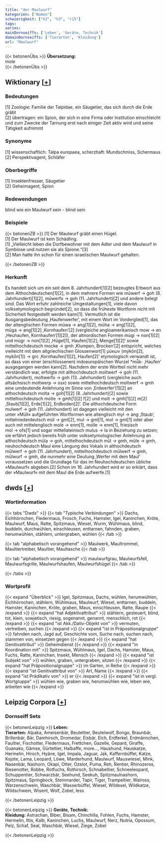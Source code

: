 ```yaml
---
title: "der Maulwurf"
kategorien: ["Nomen"]
schwierigkeit: ["k2", "h3", "r15"]
tags:
series:
mainDornseiffs: ['Leben', 'Geräte, Technik']
domainDornseiffs: ['Tierarten', 'Kleidung']
url: "Maulwurf"
---
```


{{< betonenÜbs >}}
**Übersetzung:**  
mole  
{{< /betonenÜbs >}}

## Wiktionary [[+](https://de.wiktionary.org/wiki/Maulwurf)]

### Bedeutungen
[1] Zoologie: Familie der Talpidae, ein Säugetier, das sich durch die Erde gräbt  
[2] übertragen: ein Spion, der sich in eine Firma oder Institution einschleicht und zum Zwecke der Tarnung erst nach einiger Zeit aktiv wird und seine Tätigkeit aufnimmt  

### Synonyme
[1] wissenschaftlich: Talpa europaea, scherzhaft: Mundschmiss, Schermaus  
[2] Perspektivagent, Schläfer  

### Oberbegriffe
[1] Insektenfresser, Säugetier  
[2] Geheimagent, Spion  

### Redewendungen
blind wie ein Maulwurf sein - blind sein  

### Beispiele
{{< betonenZB >}}
[1] Der Maulwurf gräbt einen Hügel.  
[1] Der Maulwurf ist kein Schädling.  
[1] „Vielleicht leben die Dorfbewohner mit dem Adler und dem Maulwurf in Symbiose und nutzen sie als Spione.“[3]  
[2] Man hatte ihn schon für einen israelischen Maulwurf gehalten.  

{{< /betonenZB >}}
### Herkunft
Es handelt sich um ein seit dem 8. Jahrhundert[1][2] bezeugtes Erbwort aus dem Althochdeutschen[1][2], in dem mehrere Formen wie mūwerf → goh (8. Jahrhundert)[1][2], mūwerfo → goh (11. Jahrhundert)[2] und andere belegt sind. Das Wort erfuhr zahlreiche Umgestaltungen[1], viele davon volksetymologisch begründet[2], so dass die früheste Wortform nicht mit Sicherheit festgestellt werden kann[1]. Vermutlich ist die Ausgangsbedeutung ‚Haufenwerfer‘, mit einem Wort im Vorderglied[1], das der altenglischen Formen mūwa → ang[1][2], mūha → ang[1][2], mūga → ang[1][2] ‚Kornhaufen‘[2] (vergleiche angloamerikanisch mow → en ‚Heuhaufen, Kornhaufen‘[1][2]), der altnordischen Formen múgi → non[1][2] und múgr → non[1][2] ‚Hügel[1], Haufen[1][2]; Menge[1][2]‘ sowie mittelhochdeutsch mocke → gmh ‚Klumpen, Brocken‘[2] entspricht, welches vielleicht mit dem altgriechischen Glossenwort[1] μύκων (mýkōn[2], mykṓn[1]) → grc ‚Kornhaufen[1][2], Haufen[2]‘ etymologisch verwandt ist, so dass von einer (erschlossenen) indoeuropäischen Wurzel *mū̌k- ‚Haufen‘ ausgegangen werden kann[2]. Nachdem der erste Wortteil nicht mehr verständlich war, erfolgte mit althochdeutsch moltwerf → goh (11. Jahrhundert), moltwerfo → goh (13. Jahrhundert) (vergleiche auch altsächsisch moltwerp → osx) sowie mittelhochdeutsch moltwerf → gmh eine umdeutende Anlehnung im Sinne von ‚Erdwerfer’[1][2] an althochdeutsch molta → goh[1][2] (8. Jahrhundert)[2] sowie mittelhochdeutsch molte → gmh[1][2] f[2] und molt → gmh[1][2] m[2] ‚Staub[1][2], Erde[1][2], Erdboden[2]’. Die althochdeutsche Form mulwerf → goh (11. Jahrhundert) ist dagegen vielleicht mit den unter »Müll« aufgeführten Wortformen wie altenglisch myl → ang ‚Staub’, mittelniederdeutsch mül → gml[2], mul → gml[1], mol → gml[1] oder aber auch mit mittelenglisch mole → enm[1], molle → enm[1], friesisch mol → ofs[1] und sogar mittellateinisch mulus → la in Beziehung zu setzen; sie erfährt jedoch bereits früh unter volksetymologischer Anlehnung an althochdeutsch mūla → goh, mittelhochdeutsch mūl → gmh, mūle → gmh, neuhochdeutsch Maul eine Längung des Vokals in althochdeutsch mūlwerf → goh (11. Jahrhundert), mittelhochdeutsch mūlwerf → gmh, mūlwurf → gmh, die nunmehr eine Deutung ‚Werfer mit dem Maul’ voraussetzen und die Grundlage für das im Neuhochdeutschen übliche »Maulwurf« abgeben.[2] Schon im 16. Jahrhundert wird er so erklärt, dass der »Maulwurf« mit dem Maul die Erde aufwerfe.[1]  



## dwds [[+](https://www.dwds.de/wb/Maulwurf)]

### Wortinformation
{{< tabs "Dwds" >}}
{{< tab "Typische Verbindungen" >}}
Dachs, Eichhörnchen, Fledermaus, Frosch, Fuchs, Hamster, Igel, Kaninchen, Kröte, Maulwurf, Maus, Ratte, Spitzmaus, Wiesel, Wurm, Wühlmaus, blind, buddeln, durchwühlen, einschleusen, enttarnen, fahnden, graben, herumwühlen, stählern, untergraben, wühlen
{{< /tab >}}

{{< tab "alphabetisch vorangehend" >}}
Maulwerk, Maultrommel, Maultiertreiber, Maultier, Maultasche
{{< /tab >}}

{{< tab "alphabetisch vorangehend" >}}
maulwurfgrau, Maulwurfsfell, Maulwurfsgrille, Maulwurfshaufen, Maulwurfshügel
{{< /tab >}}

{{< /tabs >}}

### Wortprofil
{{< expand "Überblick" >}} Igel, Spitzmaus, Dachs, wühlen, herumwühlen, Eichhörnchen, stählern, Wühlmaus, Maulwurf, Wiesel, enttarnen, buddeln, Hamster, Kaninchen, Kröte, graben, Maus, einschleusen, Ratte, Raupe {{< /expand >}}
{{< expand "hat Adjektivattribut" >}} stählern, gesteuert, blind, tot, klein, sowjetisch, riesig, sogenannt, genannt, menschlich, rot {{< /expand >}}
{{< expand "ist Akk./Dativ-Objekt von" >}} vermuten, vertreiben, suchen {{< /expand >}}
{{< expand "ist in Präpositionalgruppe" >}} fahnden nach, Jagd auf, Geschichte vom, Suche nach, suchen nach, stammen von, einsetzen gegen {{< /expand >}}
{{< expand "hat Genitivattribut" >}} Geheimdienst {{< /expand >}}
{{< expand "in Koordination mit" >}} Spitzmaus, Wühlmaus, Igel, Dachs, Hamster, Maus, Fuchs, Ratte, Kaninchen, Insekt, Mensch {{< /expand >}}
{{< expand "ist Subjekt von" >}} wühlen, graben, untergraben, sitzen {{< /expand >}}
{{< expand "hat Präpositionalgruppe" >}} im Garten, in Reihe {{< /expand >}}
{{< expand "ist Genitivattribut von" >}} Art, Name {{< /expand >}}
{{< expand "ist Prädikativ von" >}} er {{< /expand >}}
{{< expand "ist in vergl. Wortgruppe" >}} wühlen wie, graben wie, herumwühlen wie, leben wie, arbeiten wie {{< /expand >}}

## Leipzig Corpora [[+](https://corpora.uni-leipzig.de/en/res?word=Maulwurf&corpusId=deu_newscrawl-public_2018)]

### Dornseiff Sets
{{< betonenLeipzig >}}
**Leben:**  
**Tierarten:** Alpaka, Ameisenbär, Beuteltier, Beutelwolf, Bongo, Braunbär, Brillenbär, Bär, Damhirsch, Dromedar, Eisbär, Elch, Erdferkel, Erdmännchen, Faultier, Fischotter, Fledermaus, Frettchen, Gazelle, Gepard, Giraffe, Guanako, Gämse, Gürteltier, Halbaffe, more..., Haushund, Hauskatze, Hermelin, Hirsch, Hyäne, Igel, Impala, Jaguar, Jak, Kaffernbüffel, Katze, Kojote, Lama, Leopard, Löwe, Marderhund, Maulwurf, Mauswiesel, Mink, Nasenbär, Nashorn, Okapi, Otter, Ozelot, Puma, Reh, Rentier, Rhinozeros, Riesenotter, Robbe, Rotfuchs, Rothirsch, Schnabeltier, Schneeleopard, Schuppentier, Schwarzbär, Seehund, Seekuh, Spitzmaulnashorn, Spitzmaus, Springbock, Steinmarder, Tapir, Tiger, Trampeltier, Walross, Warzenschwein, Waschbär, Wasserbüffel, Wiesel, Wildesel, Wildkatze, Wildschwein, Wisent, Wolf, Zobel, less  

{{< /betonenLeipzig >}}


{{< betonenLeipzig >}}
**Geräte, Technik:**  
**Kleidung:** Astrachan, Biber, Bisam, Chinchilla, Fohlen, Fuchs, Hamster, Hermelin, Iltis, Kalb, Kaninchen, Luchs, Maulwurf, Nerz, Nutria, Opossum, Pelz, Schaf, Seal, Waschbär, Wiesel, Ziege, Zobel  

{{< /betonenLeipzig >}}

